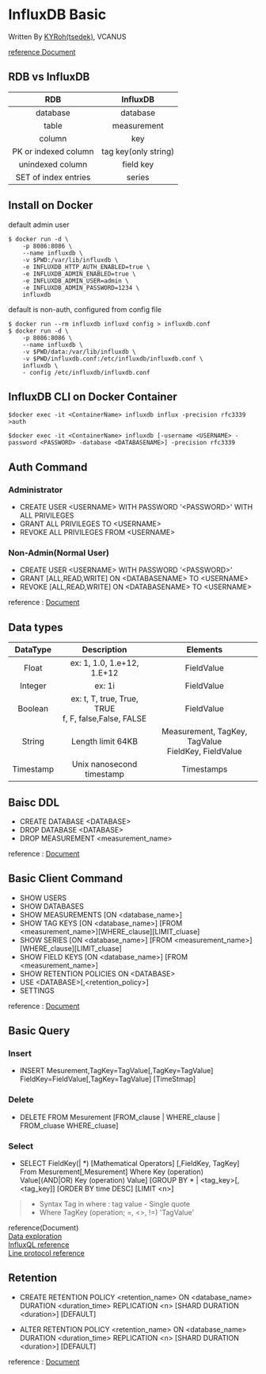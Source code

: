 # InfluxDB Basic

Written By [KYRoh(tsedek)](https://github.com/tsedek), VCANUS

[reference Document](https://docs.influxdata.com/influxdb/v1.7/query_language/spec/)

## RDB vs InfluxDB

  RDB | InfluxDB
  :-------:|:-------:
  database | database 
  table | measurement
  column | key 
  PK or indexed column | tag key(only string)
  unindexed column | field key 
  SET of index entries | series 

## Install on Docker

default admin user

```
$ docker run -d \
    -p 8086:8086 \
    --name influxdb \
    -v $PWD:/var/lib/influxdb \
    -e INFLUXDB_HTTP_AUTH_ENABLED=true \
    -e INFLUXDB_ADMIN_ENABLED=true \
    -e INFLUXDB_ADMIN_USER=admin \
    -e INFLUXDB_ADMIN_PASSWORD=1234 \
    influxdb
```

default is non-auth, configured from config file

```
$ docker run --rm influxdb influxd config > influxdb.conf
$ docker run -d \
    -p 8086:8086 \
    --name influxdb \
    -v $PWD/data:/var/lib/influxdb \
    -v $PWD/influxdb.conf:/etc/influxdb/influxdb.conf \
    influxdb \
    - config /etc/influxdb/influxdb.conf
```

## InfluxDB CLI on Docker Container

```
$docker exec -it <ContainerName> influxdb influx -precision rfc3339
>auth
```

```
$docker exec -it <ContainerName> influxdb [-username <USERNAME> -password <PASSWORD> -database <DATABASENAME>] -precision rfc3339
```

## Auth Command

### Administrator

- CREATE USER \<USERNAME> WITH PASSWORD '\<PASSWORD>' WITH ALL PRIVILEGES
- GRANT ALL PRIVILEGES TO \<USERNAME>
- REVOKE ALL PRIVILEGES FROM \<USERNAME>
  
### Non-Admin(Normal User)

- CREATE USER \<USERNAME> WITH PASSWORD '\<PASSWORD>'
- GRANT [ALL,READ,WRITE] ON \<DATABASENAME> TO \<USERNAME>
- REVOKE [ALL,READ,WRITE] ON \<DATABASENAME> TO \<USERNAME>

reference : [Document](https://docs.influxdata.com/influxdb/v1.7/administration/authentication_and_authorization/#user-management-commands)

## Data types

 DataType|Description|Elements
 :-------:|:-------:|:-------:
 Float|ex: 1, 1.0, 1.e+12, 1.E+12|FieldValue
 Integer|ex: 1i|FieldValue
 Boolean|ex: t, T, true, True, TRUE<br> f, F, false,False, FALSE|FieldValue
 String|Length limit 64KB|Measurement, TagKey, TagValue <br> FieldKey, FieldValue
 Timestamp|Unix nanosecond timestamp|Timestamps

## Baisc DDL

- CREATE DATABASE \<DATABASE>
- DROP DATABASE \<DATABASE>
- DROP MEASUREMENT \<measurement_name>

reference : [Document](https://docs.influxdata.com/influxdb/v1.7/query_language/database_management/)

## Basic Client Command

- SHOW USERS
- SHOW DATABASES
- SHOW MEASUREMENTS [ON <database_name>]
- SHOW TAG KEYS [ON <database_name>] [FROM <measurement_name>][WHERE_clause][LIMIT_cluase]
- SHOW SERIES [ON <database_name>] [FROM <measurement_name>][WHERE_clause][LIMIT_cluase]
- SHOW FIELD KEYS [ON <database_name>] [FROM <measurement_name>]
- SHOW RETENTION POLICIES ON \<DATABASE>
- USE \<DATABASE>[,\<retention_policy>]
- SETTINGS
  
reference : [Document](https://docs.influxdata.com/influxdb/v1.7/query_language/schema_exploration)

## Basic Query

### Insert

- INSERT Mesurement,TagKey=TagValue[,TagKey=TagValue] FieldKey=FieldValue[,TagKey=TagValue] [TimeStmap]
  
### Delete

- DELETE FROM Mesurement [FROM_clause \| WHERE_clause \| FROM_cluase WHERE_cluase]

### Select

- SELECT FieldKey(\| *) [Mathematical Operators] [,FieldKey, TagKey] From Mesurement[,Mesurement] Where Key (operation) Value[(AND\|OR) Key (operation) Value] [GROUP BY * \| <tag_key>[,<tag_key]] [ORDER BY time DESC] [LIMIT \<n>]
  
> - Syntax Tag in where : tag value - Single quote
> - Where TagKey (operation; =, <>, !=) 'TagValue'

reference(Document)<br>
[Data exploration](https://docs.influxdata.com/influxdb/v1.7/query_language/data_exploration/) <br>
[InfluxQL reference](https://docs.influxdata.com/influxdb/v1.7/query_language/spec/) <br>
[Line protocol reference](https://docs.influxdata.com/influxdb/v1.7/write_protocols/line_protocol_reference/)

## Retention

- CREATE RETENTION POLICY <retention_name> ON <database_name> DURATION <duration_time> REPLICATION \<n> [SHARD DURATION \<duration>] [DEFAULT]

- ALTER RETENTION POLICY <retention_name> ON <database_name> DURATION <duration_time> REPLICATION \<n> [SHARD DURATION \<duration>] [DEFAULT]

reference : [Document](https://docs.influxdata.com/influxdb/v1.7/query_language/database_management/#create-retention-policies-with-create-retention-policy)

